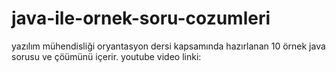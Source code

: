 # java-ile-ornek-soru-cozumleri
yazılım mühendisliği oryantasyon dersi kapsamında hazırlanan 10 örnek java sorusu ve çöümünü içerir.
youtube video linki:


